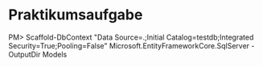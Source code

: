 # Praktikumsaufgabe

PM> Scaffold-DbContext "Data Source=.;Initial Catalog=testdb;Integrated Security=True;Pooling=False" Microsoft.EntityFrameworkCore.SqlServer -OutputDir Models
